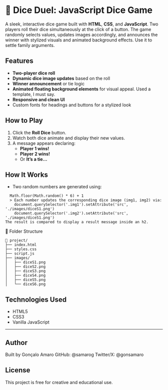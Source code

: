 ###
# 🎲 Dice Duel: JavaScript Dice Game

A sleek, interactive dice game built with **HTML**, **CSS**, and **JavaScript**. Two players roll their dice simultaneously at the click of a button. The game randomly selects values, updates images accordingly, and announces the winner with stylized visuals and animated background effects. Use it to settle family arguments.

## Features

- **Two-player dice roll**
- **Dynamic dice image updates** based on the roll
- **Winner announcement** or tie logic
- **Animated floating background elements** for visual appeal. Used a template, I must say.
- **Responsive and clean UI**
- Custom fonts for headings and buttons for a stylized look

## How to Play

1. Click the **Roll Dice** button.
2. Watch both dice animate and display their new values.
3. A message appears declaring:
   - **Player 1 wins!**
   - **Player 2 wins!**
   - Or **It’s a tie…**

## How It Works

- Two random numbers are generated using:
```
  Math.floor(Math.random() * 6) + 1
  > Each number updates the corresponding dice image (img1, img2) via:
    document.querySelector('.img1').setAttribute('src', './images/diceS1.png')
    document.querySelector('.img2').setAttribute('src', './images/diceS1.png')
The result is compared to display a result message inside an h2.
```
📁 Folder Structure

```plaintext
📁 project/
├── index.html
├── styles.css
├── script.js
├── images/
│   ├── diceS1.png
│   ├── diceS2.png
│   ├── diceS3.png
│   ├── diceS4.png
│   ├── diceS5.png
│   └── diceS6.png
```

## Technologies Used
- HTML5
- CSS3
- Vanilla JavaScript

---

## Author
Built by Gonçalo Amaro
GitHub: @samarog
Twitter/X: @gonsamaro

## License
This project is free for creative and educational use.

